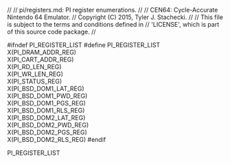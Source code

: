 //
// pi/registers.md: PI register enumerations.
//
// CEN64: Cycle-Accurate Nintendo 64 Emulator.
// Copyright (C) 2015, Tyler J. Stachecki.
//
// This file is subject to the terms and conditions defined in
// 'LICENSE', which is part of this source code package.
//

#ifndef PI_REGISTER_LIST
#define PI_REGISTER_LIST \
  X(PI_DRAM_ADDR_REG) \
  X(PI_CART_ADDR_REG) \
  X(PI_RD_LEN_REG) \
  X(PI_WR_LEN_REG) \
  X(PI_STATUS_REG) \
  X(PI_BSD_DOM1_LAT_REG) \
  X(PI_BSD_DOM1_PWD_REG) \
  X(PI_BSD_DOM1_PGS_REG) \
  X(PI_BSD_DOM1_RLS_REG) \
  X(PI_BSD_DOM2_LAT_REG) \
  X(PI_BSD_DOM2_PWD_REG) \
  X(PI_BSD_DOM2_PGS_REG) \
  X(PI_BSD_DOM2_RLS_REG)
#endif

PI_REGISTER_LIST

